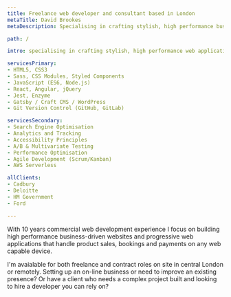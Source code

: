 ```yaml
---
title: Freelance web developer and consultant based in London
metaTitle: David Brookes
metaDescription: Specialising in crafting stylish, high performance business websites and web applications that get results, using the latest cutting edge web development technologies.

path: /

intro: specialising in crafting stylish, high performance web applications and experiences that get results, using the latest web development technologies from top firms like Amazon, Facebook and Google.

servicesPrimary:
- HTML5, CSS3
- Sass, CSS Modules, Styled Components
- JavaScript (ES6, Node.js)
- React, Angular, jQuery
- Jest, Enzyme
- Gatsby / Craft CMS / WordPress
- Git Version Control (GitHub, GitLab)

servicesSecondary:
- Search Engine Optimisation
- Analytics and Tracking
- Accessibility Principles
- A/B & Multivariate Testing
- Performance Optimisation
- Agile Development (Scrum/Kanban)
- AWS Serverless

allClients:
- Cadbury
- Deloitte
- HM Government
- Ford

---
```


With 10 years commercial web development experience I focus on building high performance business-driven websites and progressive web applications that handle product sales, bookings and payments on any web capable device.

I'm avaialable for both freelance and contract roles on site in central London or remotely. Setting up an on-line business or need to improve an existing presence? Or have a client who needs a complex project built and looking to hire a developer you can rely on?
